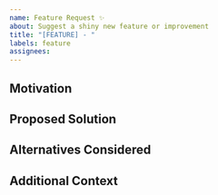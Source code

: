 ```yaml
---
name: Feature Request ✨
about: Suggest a shiny new feature or improvement
title: "[FEATURE] - "
labels: feature
assignees: 
---
```


## Motivation
<!-- Why do you want this? What problem or opportunity does it address? -->

## Proposed Solution
<!-- How should this work? Give us the blueprint! -->

## Alternatives Considered
<!-- Thought about other ways? Share your ideas here. -->

## Additional Context
<!-- Any extra info or inspiration? Hit us with it! -->
